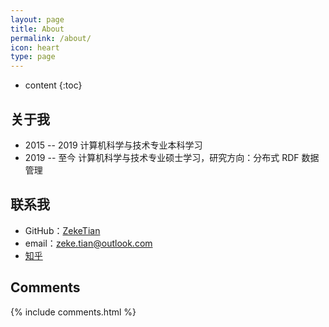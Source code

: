 ```yaml
---
layout: page
title: About
permalink: /about/
icon: heart
type: page
---
```


* content
{:toc}

## 关于我

* 2015 -- 2019 		计算机科学与技术专业本科学习
* 2019 -- 至今          计算机科学与技术专业硕士学习，研究方向：分布式 RDF 数据管理

## 联系我

* GitHub：[ZekeTian](https://github.com/ZekeTian)
* email：zeke.tian@outlook.com
* [知乎](https://www.zhihu.com/people/zeketian/activities)




## Comments

{% include comments.html %}
